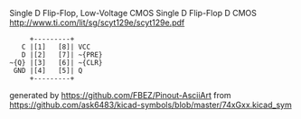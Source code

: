 Single D Flip-Flop, Low-Voltage CMOS
Single D Flip-Flop D CMOS
http://www.ti.com/lit/sg/scyt129e/scyt129e.pdf


	     +---------+
	   C |[1]   [8]| VCC
	   D |[2]   [7]| ~{PRE}
	~{Q} |[3]   [6]| ~{CLR}
	 GND |[4]   [5]| Q
	     +---------+


generated by https://github.com/FBEZ/Pinout-AsciiArt from https://github.com/ask6483/kicad-symbols/blob/master/74xGxx.kicad_sym